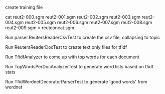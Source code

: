 create training file

cat reut2-000.sgm reut2-001.sgm reut2-002.sgm reut2-003.sgm reut2-004.sgm reut2-005.sgm reut2-006.sgm reut2-007.sgm reut2-008.sgm reut2-009.sgm > reutconcat.sgm


Run parser.ReutersReaderCsvTest to create the csv file, collapsing to topic

Run ReutersReaderDocTest to create text only files for tfidf

Run TfidfAnalyzer to come up with top words for each document

Run TopWordsPerDocAnalyzerTest to generate word lists based on tfidf stats

Run TfidWordnetDecoratorParserTest to generate 'good words' from wordnet
